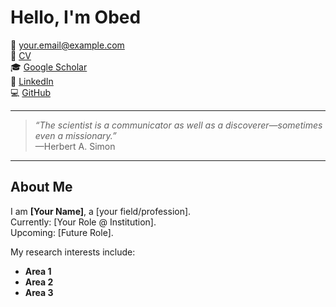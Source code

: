 # Hello, I'm Obed


📧 [your.email@example.com](mailto:your.email@example.com)  
📄 [CV](assets/Resume.pdf)  
🎓 [Google Scholar](#)  
💼 [LinkedIn](#)  
💻 [GitHub](https://github.com/your-username)  

---

> *“The scientist is a communicator as well as a discoverer—sometimes even a missionary.”*  
> —Herbert A. Simon  

---

## About Me  

I am **[Your Name]**, a [your field/profession].  
Currently: [Your Role @ Institution].  
Upcoming: [Future Role].  

My research interests include:  
- **Area 1**  
- **Area 2**  
- **Area 3** 
